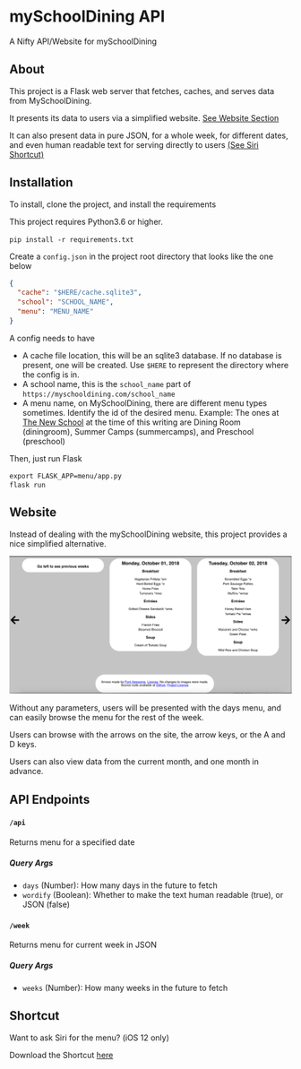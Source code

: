 # mySchoolDining API
A Nifty API/Website for mySchoolDining

## About
This project is a Flask web server that fetches, caches, and serves data from MySchoolDining.

It presents its data to users via a simplified website. [See Website Section](#website)

It can also present data in pure JSON, for a whole week, for different dates, and even human readable text for serving directly to users [(See Siri Shortcut)](#shortcut)

## Installation

To install, clone the project, and install the requirements

This project requires Python3.6 or higher.

`pip install -r requirements.txt`

Create a `config.json` in the project root directory that looks like the one below
```json
{
  "cache": "$HERE/cache.sqlite3",
  "school": "SCHOOL_NAME",
  "menu": "MENU_NAME"
}
```
A config needs to have
* A cache file location, this will be an sqlite3 database. If no database is present, one will be created. Use `$HERE` to represent the directory where the config is in.
* A school name, this is the `school_name` part of `https://myschooldining.com/school_name`
* A menu name, on MySchoolDining, there are different menu types sometimes. Identify the id of the desired menu. Example: The ones at [The New School](https://myschooldining.com/thenewschool) at the time of this writing are Dining Room (diningroom), Summer Camps (summercamps), and Preschool (preschool)

Then, just run Flask

```
export FLASK_APP=menu/app.py
flask run   
```

## Website
Instead of dealing with the mySchoolDining website, this project provides a nice simplified alternative.

![example](screenshots/site.png)

Without any parameters, users will be presented with the days menu, and can easily browse the menu for the rest of the week.

Users can browse with the arrows on the site, the arrow keys, or the A and D keys.

Users can also view data from the current month, and one month in advance. 

## API Endpoints

#### `/api`
Returns menu for a specified date
##### Query Args
* `days` (Number): How many days in the future to fetch
* `wordify` (Boolean): Whether to make the text human readable (true), or JSON (false)

#### `/week`
Returns menu for current week in JSON
##### Query Args
* `weeks` (Number): How many weeks in the future to fetch

## Shortcut
Want to ask Siri for the menu? (iOS 12 only)

Download the Shortcut [here](https://www.icloud.com/shortcuts/7a5784c83c444a80b69bb04efc16a89d)